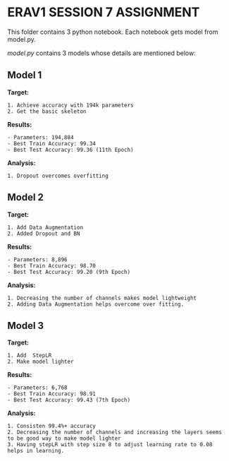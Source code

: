 # ERAV1 SESSION 7 ASSIGNMENT

This folder contains 3 python notebook. Each notebook gets model from model.py.

*model.py* contains 3 models whose details are mentioned below:

## Model 1

**Target:** 
```
1. Achieve accuracy with 194k parameters 
2. Get the basic skeleton
```

**Results:**
```
- Parameters: 194,884
- Best Train Accuracy: 99.34
- Best Test Accuracy: 99.36 (11th Epoch)
```
**Analysis:**
```
1. Dropout overcomes overfitting
```


## Model 2

**Target:** 
```
1. Add Data Augmentation
2. Added Dropout and BN

```

**Results:**
```
- Parameters: 8,896
- Best Train Accuracy: 98.70
- Best Test Accuracy: 99.20 (9th Epoch)
```
**Analysis:**
```
1. Decreasing the number of channels makes model lightweight
2. Adding Data Augmentation helps overcome over fitting.
```

## Model 3

**Target:**
```
1. Add  StepLR
2. Make model lighter
```

**Results:**
```
- Parameters: 6,768
- Best Train Accuracy: 98.91    
- Best Test Accuracy: 99.43 (7th Epoch)
```
**Analysis:**
```
1. Consisten 99.4%+ accuracy
2. Decreasing the number of channels and increasing the layers seems to be good way to make model lighter
3. Having stepLR with step size 8 to adjust learning rate to 0.08 helps in learning.
```
